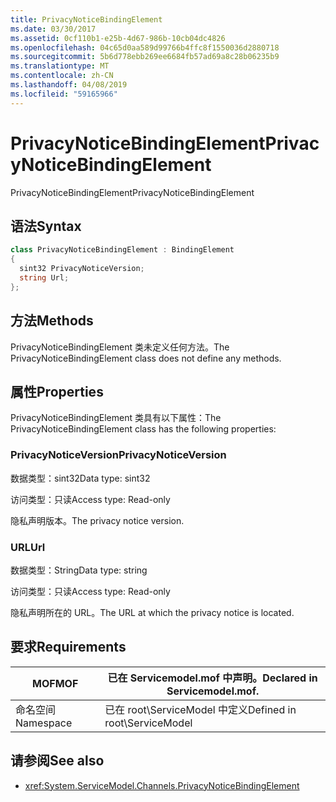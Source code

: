 ```yaml
---
title: PrivacyNoticeBindingElement
ms.date: 03/30/2017
ms.assetid: 0cf110b1-e25b-4d67-986b-10cb04dc4826
ms.openlocfilehash: 04c65d0aa589d99766b4ffc8f1550036d2880718
ms.sourcegitcommit: 5b6d778ebb269ee6684fb57ad69a8c28b06235b9
ms.translationtype: MT
ms.contentlocale: zh-CN
ms.lasthandoff: 04/08/2019
ms.locfileid: "59165966"
---
```

# <a name="privacynoticebindingelement"></a><span data-ttu-id="b88f0-102">PrivacyNoticeBindingElement</span><span class="sxs-lookup"><span data-stu-id="b88f0-102">PrivacyNoticeBindingElement</span></span>
<span data-ttu-id="b88f0-103">PrivacyNoticeBindingElement</span><span class="sxs-lookup"><span data-stu-id="b88f0-103">PrivacyNoticeBindingElement</span></span>  
  
## <a name="syntax"></a><span data-ttu-id="b88f0-104">语法</span><span class="sxs-lookup"><span data-stu-id="b88f0-104">Syntax</span></span>  
  
```csharp
class PrivacyNoticeBindingElement : BindingElement  
{  
  sint32 PrivacyNoticeVersion;  
  string Url;  
};  
```  
  
## <a name="methods"></a><span data-ttu-id="b88f0-105">方法</span><span class="sxs-lookup"><span data-stu-id="b88f0-105">Methods</span></span>  
 <span data-ttu-id="b88f0-106">PrivacyNoticeBindingElement 类未定义任何方法。</span><span class="sxs-lookup"><span data-stu-id="b88f0-106">The PrivacyNoticeBindingElement class does not define any methods.</span></span>  
  
## <a name="properties"></a><span data-ttu-id="b88f0-107">属性</span><span class="sxs-lookup"><span data-stu-id="b88f0-107">Properties</span></span>  
 <span data-ttu-id="b88f0-108">PrivacyNoticeBindingElement 类具有以下属性：</span><span class="sxs-lookup"><span data-stu-id="b88f0-108">The PrivacyNoticeBindingElement class has the following properties:</span></span>  
  
### <a name="privacynoticeversion"></a><span data-ttu-id="b88f0-109">PrivacyNoticeVersion</span><span class="sxs-lookup"><span data-stu-id="b88f0-109">PrivacyNoticeVersion</span></span>  
 <span data-ttu-id="b88f0-110">数据类型：sint32</span><span class="sxs-lookup"><span data-stu-id="b88f0-110">Data type: sint32</span></span>  
  
 <span data-ttu-id="b88f0-111">访问类型：只读</span><span class="sxs-lookup"><span data-stu-id="b88f0-111">Access type: Read-only</span></span>  
  
 <span data-ttu-id="b88f0-112">隐私声明版本。</span><span class="sxs-lookup"><span data-stu-id="b88f0-112">The privacy notice version.</span></span>  
  
### <a name="url"></a><span data-ttu-id="b88f0-113">URL</span><span class="sxs-lookup"><span data-stu-id="b88f0-113">Url</span></span>  
 <span data-ttu-id="b88f0-114">数据类型：String</span><span class="sxs-lookup"><span data-stu-id="b88f0-114">Data type: string</span></span>  
  
 <span data-ttu-id="b88f0-115">访问类型：只读</span><span class="sxs-lookup"><span data-stu-id="b88f0-115">Access type: Read-only</span></span>  
  
 <span data-ttu-id="b88f0-116">隐私声明所在的 URL。</span><span class="sxs-lookup"><span data-stu-id="b88f0-116">The URL at which the privacy notice is located.</span></span>  
  
## <a name="requirements"></a><span data-ttu-id="b88f0-117">要求</span><span class="sxs-lookup"><span data-stu-id="b88f0-117">Requirements</span></span>  
  
|<span data-ttu-id="b88f0-118">MOF</span><span class="sxs-lookup"><span data-stu-id="b88f0-118">MOF</span></span>|<span data-ttu-id="b88f0-119">已在 Servicemodel.mof 中声明。</span><span class="sxs-lookup"><span data-stu-id="b88f0-119">Declared in Servicemodel.mof.</span></span>|  
|---------|-----------------------------------|  
|<span data-ttu-id="b88f0-120">命名空间</span><span class="sxs-lookup"><span data-stu-id="b88f0-120">Namespace</span></span>|<span data-ttu-id="b88f0-121">已在 root\ServiceModel 中定义</span><span class="sxs-lookup"><span data-stu-id="b88f0-121">Defined in root\ServiceModel</span></span>|  
  
## <a name="see-also"></a><span data-ttu-id="b88f0-122">请参阅</span><span class="sxs-lookup"><span data-stu-id="b88f0-122">See also</span></span>

- <xref:System.ServiceModel.Channels.PrivacyNoticeBindingElement>
